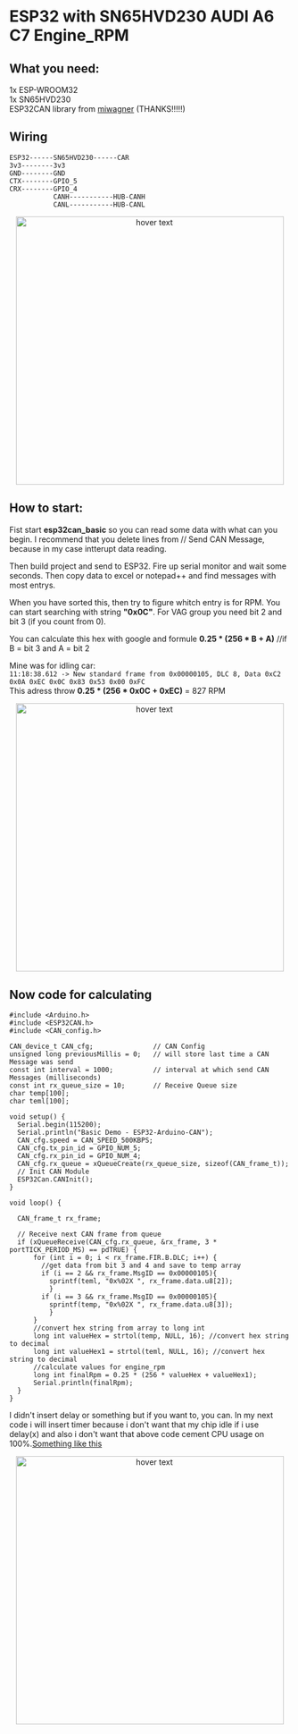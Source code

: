 # ESP32 with SN65HVD230 AUDI A6 C7 Engine_RPM  

## What you need:  
1x ESP-WROOM32  
1x SN65HVD230  
ESP32CAN library from [miwagner](https://github.com/miwagner/ESP32-Arduino-CAN) (THANKS!!!!!)  


## Wiring
```
ESP32------SN65HVD230------CAR
3v3--------3v3
GND--------GND
CTX--------GPIO_5
CRX--------GPIO_4
           CANH-----------HUB-CANH
           CANL-----------HUB-CANL
```
<p align="center">
  <img src="https://github.com/Matejz90/ESP32-with-SN65HVD230-AUDI-A6-C7-Engine_RPM/blob/master/103272803_692276538009625_612867819972454835_n.jpg" width="480" height"640" title="hover text">
</p>

## How to start:  
Fist start **esp32can_basic** so you can read some data with what can you begin. 
I recommend that you delete lines from // Send CAN Message, because in my case intterupt data reading.  

Then build project and send to ESP32. Fire up serial monitor and wait some seconds. 
Then copy data to excel or notepad++ and find messages with most entrys.  

When you have sorted this, then try to figure whitch entry is for RPM. 
You can start searching with string **"0x0C"**. For VAG group you need bit 2 and bit 3 (if you count from 0).  

You can calculate this hex with google and formule **0.25 * (256 * B + A)** //if B = bit 3 and A = bit 2  

Mine was for idling car:  
```11:18:38.612 -> New standard frame from 0x00000105, DLC 8, Data 0xC2 0x0A 0xEC 0x0C 0x83 0x53 0x00 0xFC ```  
This adress throw **0.25 * (256 * 0x0C + 0xEC)** = 827 RPM
<p align="center">
  <img src="https://github.com/Matejz90/ESP32-with-SN65HVD230-AUDI-A6-C7-Engine_RPM/blob/master/can_bus.png" width="480" height"640" title="hover text">
</p>

## Now code for calculating  

```arduino
#include <Arduino.h>
#include <ESP32CAN.h>
#include <CAN_config.h>

CAN_device_t CAN_cfg;               // CAN Config
unsigned long previousMillis = 0;   // will store last time a CAN Message was send
const int interval = 1000;          // interval at which send CAN Messages (milliseconds)
const int rx_queue_size = 10;       // Receive Queue size
char temp[100];
char teml[100]; 

void setup() {
  Serial.begin(115200);
  Serial.println("Basic Demo - ESP32-Arduino-CAN");
  CAN_cfg.speed = CAN_SPEED_500KBPS;
  CAN_cfg.tx_pin_id = GPIO_NUM_5;
  CAN_cfg.rx_pin_id = GPIO_NUM_4;
  CAN_cfg.rx_queue = xQueueCreate(rx_queue_size, sizeof(CAN_frame_t));
  // Init CAN Module
  ESP32Can.CANInit();
}
   
void loop() {

  CAN_frame_t rx_frame;

  // Receive next CAN frame from queue
  if (xQueueReceive(CAN_cfg.rx_queue, &rx_frame, 3 * portTICK_PERIOD_MS) == pdTRUE) {
      for (int i = 0; i < rx_frame.FIR.B.DLC; i++) {
        //get data from bit 3 and 4 and save to temp array
        if (i == 2 && rx_frame.MsgID == 0x00000105){
          sprintf(teml, "0x%02X ", rx_frame.data.u8[2]);
          }
        if (i == 3 && rx_frame.MsgID == 0x00000105){
          sprintf(temp, "0x%02X ", rx_frame.data.u8[3]);
          }
      }
      //convert hex string from array to long int
      long int valueHex = strtol(temp, NULL, 16); //convert hex string to decimal
      long int valueHex1 = strtol(teml, NULL, 16); //convert hex string to decimal
      //calculate values for engine_rpm
      long int finalRpm = 0.25 * (256 * valueHex + valueHex1);
      Serial.println(finalRpm);
  }
}
```

I didn't insert delay or something but if you want to, you can. In my next code i will insert timer because i don't want that my chip idle if i use delay(x) and also i don't want that above code cement CPU usage on 100%.[Something like this](https://www.norwegiancreations.com/2017/09/arduino-tutorial-using-millis-instead-of-delay/)  

<p align="center">
  <img src="https://github.com/Matejz90/ESP32-with-SN65HVD230-AUDI-A6-C7-Engine_RPM/blob/master/monitor.jpg" width="480" height"640" title="hover text">
</p>
